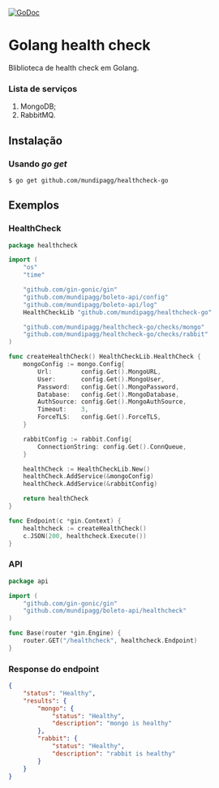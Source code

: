 
[![GoDoc](https://godoc.org/github.com/mundipagg/goseq?status.svg)](https://godoc.org/github.com/mundipagg/goseq)
# Golang health check

Bliblioteca de health check em Golang.

### Lista de serviços
1. MongoDB;
2. RabbitMQ.

## Instalação

### Usando *go get*

    $ go get github.com/mundipagg/healthcheck-go

## Exemplos

### HealthCheck
```go
package healthcheck

import (
	"os"
	"time"

	"github.com/gin-gonic/gin"
	"github.com/mundipagg/boleto-api/config"
	"github.com/mundipagg/boleto-api/log"
	HealthCheckLib "github.com/mundipagg/healthcheck-go"

	"github.com/mundipagg/healthcheck-go/checks/mongo"
	"github.com/mundipagg/healthcheck-go/checks/rabbit"
)

func createHealthCheck() HealthCheckLib.HealthCheck {
	mongoConfig := mongo.Config{
		Url:        config.Get().MongoURL,
		User:       config.Get().MongoUser,
		Password:   config.Get().MongoPassword,
		Database:   config.Get().MongoDatabase,
		AuthSource: config.Get().MongoAuthSource,
		Timeout:    3,
		ForceTLS:   config.Get().ForceTLS,
	}

	rabbitConfig := rabbit.Config{
		ConnectionString: config.Get().ConnQueue,
	}

	healthCheck := HealthCheckLib.New()
	healthCheck.AddService(&mongoConfig)
	healthCheck.AddService(&rabbitConfig)

	return healthCheck
}

func Endpoint(c *gin.Context) {
	healthcheck := createHealthCheck()
	c.JSON(200, healthcheck.Execute())
}
```

### API

```go
package api

import (
	"github.com/gin-gonic/gin"
	"github.com/mundipagg/boleto-api/healthcheck"
)

func Base(router *gin.Engine) {
	router.GET("/healthcheck", healthcheck.Endpoint)
}
```

### Response do endpoint
```json
{
    "status": "Healthy",
    "results": {
        "mongo": {
            "status": "Healthy",
            "description": "mongo is healthy"
        },
        "rabbit": {
            "status": "Healthy",
            "description": "rabbit is healthy"
        }
    }
}
```